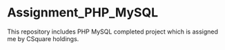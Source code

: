 # Assignment_PHP_MySQL
This repository includes PHP MySQL completed project which is assigned me by CSquare holdings.
